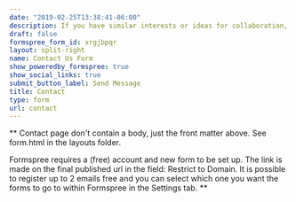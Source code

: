```yaml
---
date: "2019-02-25T13:38:41-06:00"
description: If you have similar interests or ideas for collaboration, please send me a note. You can email or use the form.
draft: false
formspree_form_id: xrgjbpqr 
layout: split-right
name: Contact Us Form
show_poweredby_formspree: true
show_social_links: true
submit_button_label: Send Message
title: Contact
type: form
url: contact
---
```


** Contact page don't contain a body, just the front matter above.
See form.html in the layouts folder.

Formspree requires a (free) account and new form to be set up. The link is made on the final published url in the field: Restrict to Domain. It is possible to register up to 2 emails free and you can select which one you want the forms to go to within Formspree in the Settings tab.
**
